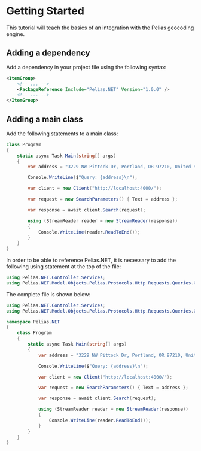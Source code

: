 # Getting Started
This tutorial will teach the basics of an integration with the Pelias geocoding engine.

## Adding a dependency
Add a dependency in your project file using the following syntax:
```xml
<ItemGroup>
    <!-- ... -->
	<PackageReference Include="Pelias.NET" Version="1.0.0" />
    <!-- ... -->
</ItemGroup>
```

## Adding a main class
Add the following statements to a main class:
```csharp
class Program
{
	static async Task Main(string[] args)
	{
		var address = "3229 NW Pittock Dr, Portland, OR 97210, United States";

		Console.WriteLine($"Query: {address}\n");

		var client = new Client("http://localhost:4000/");

		var request = new SearchParameters() { Text = address };

		var response = await client.Search(request);

		using (StreamReader reader = new StreamReader(response))
		{
			Console.WriteLine(reader.ReadToEnd());
		}
	}
}
```

In order to be able to reference Pelias.NET, it is necessary to add the following using statement at the top of the file:
```csharp
using Pelias.NET.Controller.Services;
using Pelias.NET.Model.Objects.Pelias.Protocols.Http.Requests.Queries.Geocoding;
```

The complete file is shown below:
```csharp
using Pelias.NET.Controller.Services;
using Pelias.NET.Model.Objects.Pelias.Protocols.Http.Requests.Queries.Geocoding;

namespace Pelias.NET
{
    class Program
    {
        static async Task Main(string[] args)
        {
            var address = "3229 NW Pittock Dr, Portland, OR 97210, United States";

            Console.WriteLine($"Query: {address}\n");

            var client = new Client("http://localhost:4000/");

            var request = new SearchParameters() { Text = address };

            var response = await client.Search(request);

            using (StreamReader reader = new StreamReader(response))
            {
                Console.WriteLine(reader.ReadToEnd());
            }
        }
    }
}
```